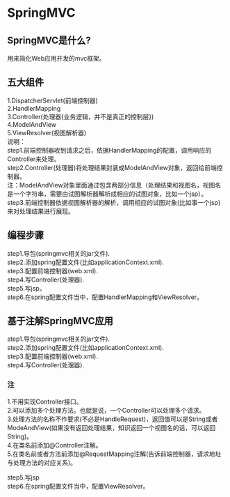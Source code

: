 # SpringMVC
## SpringMVC是什么?
用来简化Web应用开发的mvc框架。
## 五大组件
1.DispatcherServlet(前端控制器)<br/>
2.HandlerMapping<br/>
3.Controller(处理器{业务逻辑，并不是真正的控制层})<br/>
4.ModelAndView<br/>
5.ViewResolver(视图解析器)<br/>
说明：<br/>
step1.前端控制器收到请求之后，依据HandlerMapping的配置，调用响应的Controller来处理。<br/>
step2.Controller(处理器)将处理结果封装成ModelAndView对象，返回给前端控制器。<br/>
注：ModelAndView对象里面通过包含两部分信息（处理结果和视图名，视图名是一个字符串，需要由试图解析器解析成相应的试图对象，比如一个jsp）。<br/>
step3.前端控制器依据视图解析器的解析，调用相应的试图对象(比如事一个jsp)来对处理结果进行展现。<br/>

## 编程步骤
step1.导包(springmvc相关的jar文件).<br/>
step2.添加spring配置文件(比如applicationContext.xml).<br/>
step3.配置前端控制器(web.xml).<br/>
step4.写Controller(处理器).<br/>
step5.写jsp。<br/>
step6.在spring配置文件当中，配置HandlerMapping和ViewResolver。<br/>

## 基于注解SpringMVC应用
step1.导包(springmvc相关的jar文件).<br/>
step2.添加spring配置文件(比如applicationContext.xml).<br/>
step3.配置前端控制器(web.xml).<br/>
step4.写Controller(处理器).<br/>
### 注
1.不用实现Controller接口。<br/>
2.可以添加多个处理方法。也就是说，一个Controller可以处理多个请求。<br/>
3.处理方法的名称不作要求(不必是HandleRequest)，返回值可以是String或者ModeAndView(如果没有返回处理结果，知识返回一个视图名的话，可以返回String)。<br/>
4.在类名前添加@Controller注解。<br/>
5.在类名前或者方法前添加@RequestMapping注解(告诉前端控制器，请求地址与处理方法的对应关系)。<br/>

step5.写jsp<br/>
step6.在spring配置文件当中，配置ViewResolver。<br/>
